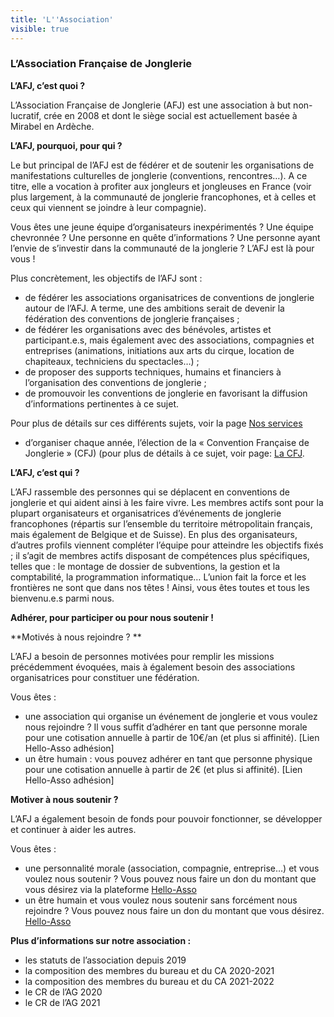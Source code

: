 ```yaml
---
title: 'L''Association'
visible: true
---
```


### L’Association Française de Jonglerie

**L’AFJ, c’est quoi ?**

L’Association Française de Jonglerie (AFJ) est une association à but non-lucratif, crée en 2008 et dont le siège social est actuellement basée à Mirabel en Ardèche. 

**L’AFJ, pourquoi, pour qui ?**

Le but principal de l’AFJ est de fédérer et de soutenir les organisations de manifestations culturelles de jonglerie (conventions, rencontres…). A ce titre, elle a vocation à profiter aux jongleurs et jongleuses en France (voir plus largement, à la communauté de jonglerie francophones, et à celles et ceux qui viennent se joindre à leur compagnie). 

Vous êtes une jeune équipe d’organisateurs inexpérimentés ? Une équipe chevronnée ? Une personne en quête d’informations ? Une personne ayant l’envie de s’investir dans la communauté de la jonglerie ? L’AFJ est là pour vous !

Plus concrètement, les objectifs de l’AFJ sont :

-	de fédérer les associations organisatrices de conventions de jonglerie autour de l’AFJ. A terme, une des ambitions serait de devenir la fédération des conventions de jonglerie françaises ;
-	de fédérer les organisations avec des bénévoles, artistes et participant.e.s, mais également avec des associations, compagnies et entreprises (animations, initiations aux arts du cirque, location de chapiteaux, techniciens du spectacles…) ;
-	de proposer des supports techniques, humains et financiers à l’organisation des conventions de jonglerie ;
-	de promouvoir les conventions de jonglerie en favorisant la diffusion d’informations pertinentes à ce sujet.

Pour plus de détails sur ces différents sujets, voir la page [Nos services](../nos-services)

-	d’organiser chaque année, l’élection de la « Convention Française de Jonglerie » (CFJ) (pour plus de détails à ce sujet, voir page: [La CFJ](/les-conventions/les-conventions-francaise-cfj).


**L’AFJ, c’est qui ?**

L’AFJ rassemble des personnes qui se déplacent en conventions de jonglerie et qui aident ainsi à les faire vivre. Les membres actifs sont pour la plupart organisateurs et organisatrices d’événements de jonglerie francophones (répartis sur l’ensemble du territoire métropolitain français, mais également de Belgique et de Suisse). En plus des organisateurs, d’autres profils viennent compléter l’équipe pour atteindre les objectifs fixés ; il s’agit de membres actifs disposant de compétences plus spécifiques, telles que : le montage de dossier de subventions, la gestion et la comptabilité, la programmation informatique… L’union fait la force et les frontières ne sont que dans nos têtes ! Ainsi, vous êtes toutes et tous les bienvenu.e.s parmi nous.

**Adhérer, pour participer ou pour nous soutenir !**

**Motivés à nous rejoindre ? **

L’AFJ a besoin de personnes motivées pour remplir les missions précédemment évoquées, mais à également besoin des associations organisatrices pour constituer une fédération.

Vous êtes :
-	une association qui organise un événement de jonglerie et vous voulez nous rejoindre ? Il vous suffit d’adhérer en tant que personne morale pour une cotisation annuelle à partir de 10€/an (et plus si affinité). [Lien Hello-Asso adhésion]
-	un être humain : vous pouvez adhérer en tant que personne physique pour une cotisation annuelle à partir de 2€ (et plus si affinité). [Lien Hello-Asso adhésion]

**Motiver à nous soutenir ?**

L’AFJ a également besoin de fonds pour pouvoir fonctionner, se développer et continuer à aider les autres.

Vous êtes :
-	une personnalité morale (association, compagnie, entreprise…) et vous voulez nous soutenir ? Vous pouvez nous faire un don du montant que vous désirez via la plateforme [Hello-Asso](https://www.helloasso.com/associations/association-francaise-de-jonglerie/formulaires/1?target=_blank)
-	un être humain et vous voulez nous soutenir sans forcément nous rejoindre ? Vous pouvez nous faire un don du montant que vous désirez. [Hello-Asso](https://www.helloasso.com/associations/association-francaise-de-jonglerie/formulaires/1?target=_blank)


**Plus d’informations sur notre association :**

-	les statuts de l’association depuis 2019
-	la composition des membres du bureau et du CA 2020-2021
-	la composition des membres du bureau et du CA 2021-2022
-	le CR de l’AG 2020
-	le CR de l’AG 2021
